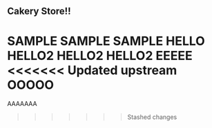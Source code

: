 ## Cakery Store!!

SAMPLE
SAMPLE
SAMPLE
HELLO
HELLO2
HELLO2
HELLO2
EEEEE
<<<<<<< Updated upstream
OOOOO
=======
AAAAAAA
>>>>>>> Stashed changes
